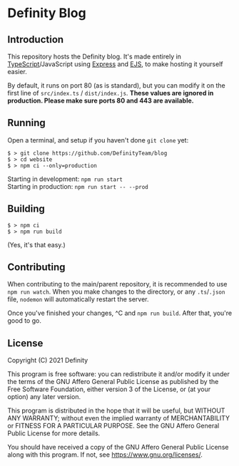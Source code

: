 # Definity Blog
## Introduction
This repository hosts the Definity blog. It's made entirely in [TypeScript](https://typescriptlang.org)/JavaScript using [Express](https://expressjs.com) and [EJS](https://ejs.co), to make hosting it yourself easier.

By default, it runs on port 80 (as is standard), but you can modify it on the first line of `src/index.ts` / `dist/index.js`. **These values are ignored in production. Please make sure ports 80 and 443 are available.**

## Running
Open a terminal, and setup if you haven't done `git clone` yet:
```
$ > git clone https://github.com/DefinityTeam/blog
$ > cd website
$ > npm ci --only=production
```
Starting in development: `npm run start`</br>
Starting in production: `npm run start -- --prod`

## Building
```
$ > npm ci
$ > npm run build
```
(Yes, it's that easy.)

## Contributing
When contributing to the main/parent repository, it is recommended to use `npm run watch`. When you make changes to the directory, or any `.ts`/`.json` file, `nodemon` will automatically restart the server.

Once you've finished your changes, ^C and `npm run build`. After that, you're good to go.

## License
Copyright (C) 2021 Definity

This program is free software: you can redistribute it and/or modify it under the terms of the GNU Affero General Public License as published by the Free Software Foundation, either version 3 of the License, or (at your option) any later version.

This program is distributed in the hope that it will be useful, but WITHOUT ANY WARRANTY; without even the implied warranty of MERCHANTABILITY or FITNESS FOR A PARTICULAR PURPOSE.  See the GNU Affero General Public License for more details.

You should have received a copy of the GNU Affero General Public License along with this program.  If not, see <https://www.gnu.org/licenses/>.
